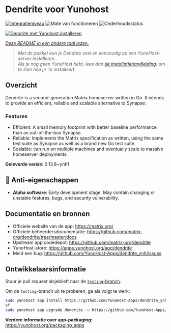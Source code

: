 <!--
NB: Deze README is automatisch gegenereerd door <https://github.com/YunoHost/apps/tree/master/tools/readme_generator>
Hij mag NIET handmatig aangepast worden.
-->

# Dendrite voor Yunohost

[![Integratieniveau](https://dash.yunohost.org/integration/dendrite.svg)](https://ci-apps.yunohost.org/ci/apps/dendrite/) ![Mate van functioneren](https://ci-apps.yunohost.org/ci/badges/dendrite.status.svg) ![Onderhoudsstatus](https://ci-apps.yunohost.org/ci/badges/dendrite.maintain.svg)

[![Dendrite met Yunohost installeren](https://install-app.yunohost.org/install-with-yunohost.svg)](https://install-app.yunohost.org/?app=dendrite)

*[Deze README in een andere taal lezen.](./ALL_README.md)*

> *Met dit pakket kun je Dendrite snel en eenvoudig op een YunoHost-server installeren.*  
> *Als je nog geen YunoHost hebt, lees dan [de installatiehandleiding](https://yunohost.org/install), om te zien hoe je 'm installeert.*

## Overzicht

Dendrite is a second-generation Matrix homeserver written in Go. It intends to provide an efficient, reliable and scalable alternative to Synapse:

### Features

- Efficient: A small memory footprint with better baseline performance than an out-of-the-box Synapse.
- Reliable: Implements the Matrix specification as written, using the same test suite as Synapse as well as a brand new Go test suite.
- Scalable: can run on multiple machines and eventually scale to massive homeserver deployments.


**Geleverde versie:** 0.13.8~ynh1
## :red_circle: Anti-eigenschappen

- **Alpha software**: Early development stage. May contain changing or unstable features, bugs, and security vulnerability.

## Documentatie en bronnen

- Officiele website van de app: <https://matrix.org/>
- Officiele beheerdersdocumentatie: <https://github.com/matrix-org/dendrite/tree/master/docs>
- Upstream app codedepot: <https://github.com/matrix-org/dendrite>
- YunoHost-store: <https://apps.yunohost.org/app/dendrite>
- Meld een bug: <https://github.com/YunoHost-Apps/dendrite_ynh/issues>

## Ontwikkelaarsinformatie

Stuur je pull request alsjeblieft naar de [`testing`-branch](https://github.com/YunoHost-Apps/dendrite_ynh/tree/testing).

Om de `testing`-branch uit te proberen, ga als volgt te werk:

```bash
sudo yunohost app install https://github.com/YunoHost-Apps/dendrite_ynh/tree/testing --debug
of
sudo yunohost app upgrade dendrite -u https://github.com/YunoHost-Apps/dendrite_ynh/tree/testing --debug
```

**Verdere informatie over app-packaging:** <https://yunohost.org/packaging_apps>
